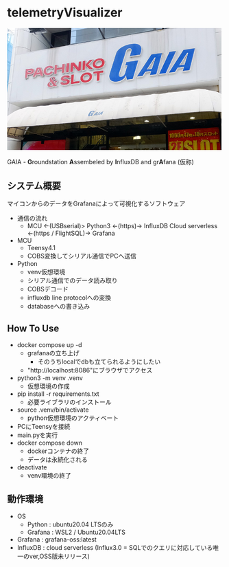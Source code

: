 # telemetryVisualizer



<img src="./docs/p231102p03.jpg" width="500">

GAIA - **G**roundstation **A**ssembeled by **I**nfluxDB and gr**A**fana (仮称)

## システム概要
マイコンからのデータをGrafanaによって可視化するソフトウェア

- 通信の流れ
    - MCU <-(USBserial)> Python3 <-(https)-> InfluxDB Cloud serverless <-(https / FlightSQL)-> Grafana
- MCU
    - Teensy4.1
    - COBS変換してシリアル通信でPCへ送信
- Python
    - venv仮想環境
    - シリアル通信でのデータ読み取り
    - COBSデコード
    - influxdb line protocolへの変換
    - databaseへの書き込み

## How To Use
- docker compose up -d
    - grafanaの立ち上げ
        - そのうちlocalでdbも立てられるようにしたい
    - "http://localhost:8086"にブラウザでアクセス
- python3 -m venv .venv
    - 仮想環境の作成
- pip install -r requirements.txt
    - 必要ライブラリのインストール
- source .venv/bin/activate
    - python仮想環境のアクティベート
- PCにTeensyを接続
- main.pyを実行
- docker compose down
    - dockerコンテナの終了
    - データは永続化される
- deactivate
    - venv環境の終了

## 動作環境
- OS
    - Python : ubuntu20.04 LTSのみ
    - Grafana : WSL2 / Ubuntu20.04LTS 
- Grafana : grafana-oss:latest
- InfluxDB : cloud serverless (Influx3.0 = SQLでのクエリに対応している唯一のver,OSS版未リリース)
